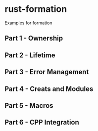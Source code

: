 # rust-formation

Examples for formation

## Part 1 - Ownership

## Part 2 - Lifetime

## Part 3 - Error Management

## Part 4 - Creats and Modules

## Part 5 - Macros

## Part 6 - CPP Integration
